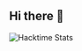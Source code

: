 ## Hi there 👋

![Hacktime Stats](https://github-readme-stats.hackclub.dev/api/wakatime?username=Divyarith56&domain=hackatime.hackclub.com&theme=shadow_green&custom_title=Hackatime+Stats&layout=compact&cache_seconds=0&langs_count=8)



<!--
**Rith-2056/Rith-2056** is a ✨ _special_ ✨ repository because its `README.md` (this file) appears on your GitHub profile.

Here are some ideas to get you started:

- 🔭 I’m currently working on ...
- 🌱 I’m currently learning ...
- 👯 I’m looking to collaborate on ...
- 🤔 I’m looking for help with ...
- 💬 Ask me about ...
- 📫 How to reach me: ...
- 😄 Pronouns: ...
- ⚡ Fun fact: ...
-->
